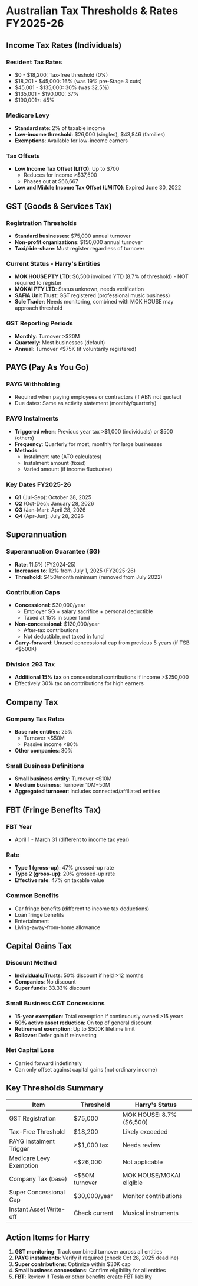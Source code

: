 # Australian Tax Thresholds & Rates FY2025-26

## Income Tax Rates (Individuals)

### Resident Tax Rates
- $0 - $18,200: Tax-free threshold (0%)
- $18,201 - $45,000: 16% (was 19% pre-Stage 3 cuts)
- $45,001 - $135,000: 30% (was 32.5%)
- $135,001 - $190,000: 37%
- $190,001+: 45%

### Medicare Levy
- **Standard rate**: 2% of taxable income
- **Low-income threshold**: $26,000 (singles), $43,846 (families)
- **Exemptions**: Available for low-income earners

### Tax Offsets
- **Low Income Tax Offset (LITO)**: Up to $700
  - Reduces for income >$37,500
  - Phases out at $66,667
- **Low and Middle Income Tax Offset (LMITO)**: Expired June 30, 2022

## GST (Goods & Services Tax)

### Registration Thresholds
- **Standard businesses**: $75,000 annual turnover
- **Non-profit organizations**: $150,000 annual turnover
- **Taxi/ride-share**: Must register regardless of turnover

### Current Status - Harry's Entities
- **MOK HOUSE PTY LTD**: $6,500 invoiced YTD (8.7% of threshold) - NOT required to register
- **MOKAI PTY LTD**: Status unknown, needs verification
- **SAFIA Unit Trust**: GST registered (professional music business)
- **Sole Trader**: Needs monitoring, combined with MOK HOUSE may approach threshold

### GST Reporting Periods
- **Monthly**: Turnover >$20M
- **Quarterly**: Most businesses (default)
- **Annual**: Turnover <$75K (if voluntarily registered)

## PAYG (Pay As You Go)

### PAYG Withholding
- Required when paying employees or contractors (if ABN not quoted)
- Due dates: Same as activity statement (monthly/quarterly)

### PAYG Instalments
- **Triggered when**: Previous year tax >$1,000 (individuals) or $500 (others)
- **Frequency**: Quarterly for most, monthly for large businesses
- **Methods**:
  - Instalment rate (ATO calculates)
  - Instalment amount (fixed)
  - Varied amount (if income fluctuates)

### Key Dates FY2025-26
- **Q1** (Jul-Sep): October 28, 2025
- **Q2** (Oct-Dec): January 28, 2026
- **Q3** (Jan-Mar): April 28, 2026
- **Q4** (Apr-Jun): July 28, 2026

## Superannuation

### Superannuation Guarantee (SG)
- **Rate**: 11.5% (FY2024-25)
- **Increases to**: 12% from July 1, 2025 (FY2025-26)
- **Threshold**: $450/month minimum (removed from July 2022)

### Contribution Caps
- **Concessional**: $30,000/year
  - Employer SG + salary sacrifice + personal deductible
  - Taxed at 15% in super fund
- **Non-concessional**: $120,000/year
  - After-tax contributions
  - Not deductible, not taxed in fund
- **Carry-forward**: Unused concessional cap from previous 5 years (if TSB <$500K)

### Division 293 Tax
- **Additional 15% tax** on concessional contributions if income >$250,000
- Effectively 30% tax on contributions for high earners

## Company Tax

### Company Tax Rates
- **Base rate entities**: 25%
  - Turnover <$50M
  - Passive income <80%
- **Other companies**: 30%

### Small Business Definitions
- **Small business entity**: Turnover <$10M
- **Medium business**: Turnover $10M-$50M
- **Aggregated turnover**: Includes connected/affiliated entities

## FBT (Fringe Benefits Tax)

### FBT Year
- April 1 - March 31 (different to income tax year)

### Rate
- **Type 1 (gross-up)**: 47% grossed-up rate
- **Type 2 (gross-up)**: 20% grossed-up rate
- **Effective rate**: 47% on taxable value

### Common Benefits
- Car fringe benefits (different to income tax deductions)
- Loan fringe benefits
- Entertainment
- Living-away-from-home allowance

## Capital Gains Tax

### Discount Method
- **Individuals/Trusts**: 50% discount if held >12 months
- **Companies**: No discount
- **Super funds**: 33.33% discount

### Small Business CGT Concessions
- **15-year exemption**: Total exemption if continuously owned >15 years
- **50% active asset reduction**: On top of general discount
- **Retirement exemption**: Up to $500K lifetime limit
- **Rollover**: Defer gain if reinvesting

### Net Capital Loss
- Carried forward indefinitely
- Can only offset against capital gains (not ordinary income)

## Key Thresholds Summary

| Item | Threshold | Harry's Status |
|------|-----------|----------------|
| GST Registration | $75,000 | MOK HOUSE: 8.7% ($6,500) |
| Tax-Free Threshold | $18,200 | Likely exceeded |
| PAYG Instalment Trigger | >$1,000 tax | Needs review |
| Medicare Levy Exemption | <$26,000 | Not applicable |
| Company Tax (base) | <$50M turnover | MOK HOUSE/MOKAI eligible |
| Super Concessional Cap | $30,000/year | Monitor contributions |
| Instant Asset Write-off | Check current | Musical instruments |

## Action Items for Harry
1. **GST monitoring**: Track combined turnover across all entities
2. **PAYG instalments**: Verify if required (check Oct 28, 2025 deadline)
3. **Super contributions**: Optimize within $30K cap
4. **Small business concessions**: Confirm eligibility for all entities
5. **FBT**: Review if Tesla or other benefits create FBT liability
